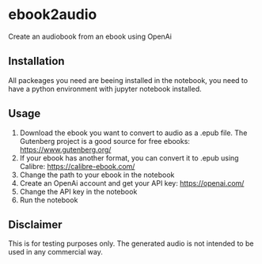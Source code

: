 # ebook2audio
Create an audiobook from an ebook using OpenAi

## Installation
All packeages you need are beeing installed in the notebook, you need to have a python environment with jupyter notebook installed.

## Usage
1. Download the ebook you want to convert to audio as a .epub file. The Gutenberg project is a good source for free ebooks: https://www.gutenberg.org/
2. If your ebook has another format, you can convert it to .epub using Calibre: https://calibre-ebook.com/
3. Change the path to your ebook in the notebook
4. Create an OpenAi account and get your API key: https://openai.com/
5. Change the API key in the notebook
6. Run the notebook

## Disclaimer
This is for testing purposes only. The generated audio is not intended to be used in any commercial way. 